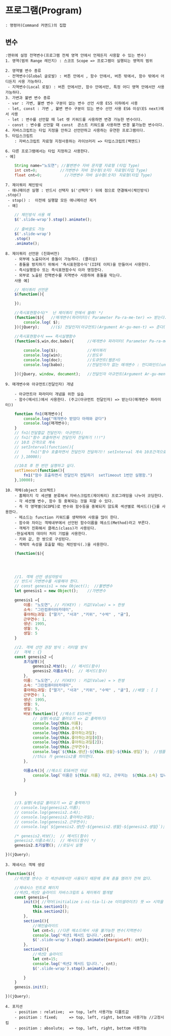 # 프로그램(Program)
    : 명령어(Command 커맨드)의 집합
## 변수 
    :맨위에 설정 전역변수(프로그램 전체 영역 안에서 언제든지 사용할 수 있는 변수)
    1. 영역(범위 Range 레인지) : 스코프 Scope => 프로그램이 실행되는 영역의 범위
    
    2. 영역별 변수 종류
     - 전역변수(Global 글로발) : 버튼 안에서 , 함수 안에서, 버튼 밖에서, 함수 밖에서 어디든지 사용 가능하다.
     - 지역변수(Local 로컬) : 버튼 안에서만, 함수 안에서만, 특정 어디 영역 안에서만 사용 가능하다.
    3. 가변과 불변 변수 종류
     - var : 가변, 불변 변수 구분이 없는 변수 선언 사용 ES5 이하에서 사용
     - let, const : 가변 , 불변 변수 구분이 있는 변수 선언 사용 ES6 이상(ES next)에서 사용
     - let : 변수를 선언할 때 let 렛 키워드를 사용하면 변경 가능한 변수이다.
     - const : 변수를 선언할 때 const  콘스트 키워드를 사용하면 변경 불가능한 변수이다.
    4. 자바스크립트는 타입 지정을 안하고 선언만하고 사용하는 유연한 프로그램이다.
    5. 타입스크립트 
        : 자바스크립트 자료형 지정사용하는 라이브러리 => 타입스크립트(백엔드)

    6. 다른 프로그램에서는 타입 지정하고 사용한다.
    - 예]
```java    
    String name="노도연"; //불변변수 자바 문자열 자료형 (타입 Type)
    int cnt=0;          //가변변수 자바 정수형(숫자) 자료형(타입 Type)
    float cnt=0;          //가변변수 자바 실수형(숫자) 자료형(타입 Type)
```    
    7. 제이쿼리 체인방식
     - 애니메이션 실행 : 반드시 선택자 $('선택자') 뒤에 점으로 연결해서(체인방식) .stop()
     - stop() :  이전에 실행할 모든 애니메이션 제거
     - 예]
```js
    // 체인방식 사용 예
    $('.slide-wrap').stop().animate();
    
    // 줄바꿈도 가능
    $('.slide-wrap')
    .stop()
    .animate();
```

    8. 제이쿼리 선언문 (진화버전)
        - 외부에 노출되어서 충돌이 가능하다. (콜리싱)
        - 충돌을 방지하기 위해서 '즉시표현함수식'(IIFE 이피)을 만들어서 사용한다.
        - 즉시실행함수 또는 즉식표현함수식 이라 명칭한다.  
        - 외부로 노출된 전역변수를 지역변수 사용하여 충돌을 막는다. 
        사용 예]
```js
    // 제이쿼리 선언문
    $(function(){

    });

    //즉시표현함수식/*  난 제이쿼리 안에서 쓸래! */
    (function($){   //매개변수(파라미터)( Parameter Pa-ra-me-ter) => 받는다.
        console.log( $);
    })(jQuery);     //($) 전달인자(아규먼트)(Argument Ar-gu-men-t) => 준다(전달한다)

    //즉시표현함수식 === 즉시실행함수
    (function($,win,doc,babo){      //매개변수 파라미터( Parameter Pa-ra-me-ter) => 받는다.
    
        console.log($);             //제이쿼리
        console.log(win);           //윈도우
        console.log(doc);           //도큐먼트(웹문서)
        console.log(babo);          //전달인자가 없는 매개변수 : 언디파인드(undefined)정의되지않음. 

    })(jQuery, window, document);   //전달인자 아규먼트(Argument Ar-gu-men-t) => 준다(전달한다)

```

    9. 매개변수와 아규먼트(전달인자) 개념
    
        - 아규먼트아 파라미터 개념을 위한 실습
        - 함수(메서드)에서 사용한다. (주고(아규먼트 전달인자) => 받는다(매개변수 파라미터))
```js   
    function fn1(매개변수){
        console.log("매개변수 받았다 아래와 같다")
        console.log(매개변수);
    }
    // fn1(전달할값 전달인자: 아규먼트);
    // fn1("함수 호출하면서 전달인자 전달하기 !!!")
    // 10초 간격으로 계속
    // setInterval(function(){
    //     fn1("함수 호출하면서 전달인자 전달하기!! setInterval 계속 10초간격으로 실행하기" )
    // },10000);

    //10초 후 한 번만 실행하고 싶다.
    setTimeout(function(){
        fn1("함수 호출하면서 전달인자 전달하기  setTimeout 1번만 실행함.")
    },10000);
```  


    10. 객체(object 오브젝트)
        - 홈페이지 각 세션별 분류해서 자바스크립트(제이쿼리) 프로그래밍을 나누어 코딩한다.
        - 각 세션별 변수, 함수 등 중복되는 것을 피할 수 있다.
        - 즉 각 영역별(SCOPE)로 변수와 함수등을 중복되지 않도록 섹션별로 메서드(){}를 사용한다.
        - 메소드는 function 키워드를 생략하여 사용을 많이 한다.
        - 함수와 차이는 객체내부에서 선언된 함수이름을 메소드(Method)라고 부른다. 
        - 객체가 진화해서 클래스(class)가 사용된다.
        -현실세계의 데이터 처리 기법을 사용한다.
        - 키와 값, 한 쌍으로 구성된다.
        - 객체의 속성을 호출할 때는 체인방식(.)을 사용한다.

```js
    (function($){ 

    
     

    //1. 객체 선언 생성자방식
    // 반드시 가변변수를 사용해야 한다.
    // const genesis1 = new Object();  //불변변수
    let genesis1 = new Object();    //가변변수

    genesis1 ={
        이름: "노도연", // 키(KEY) : 키값(Value) = > 한쌍
        소속: "그린컴퓨터아카데미",
        좋아하는과일: ["딸기", "사과" ,"키위", "수박" , "귤"],
        근무연수: 1,
        생년: 1995,
        생월: 9,
        생일: 5
    }

    //2. 객체 선언 권장 방식 : 리터럴 방식
    //  객체 : {}
    const genesis2 ={
        초기실행(){ 
            genesis2.바보();  // 메서드(함수)
            genesis2.이름소속();  // 메서드(함수)
        },
        이름: "노도연", // 키(KEY) : 키값(Value) = > 한쌍
        소속: "그린컴퓨터아카데미",
        좋아하는과일: ["딸기", "사과" ,"키위", "수박" , "귤"], //배열 : [ ]
        근무연수: 1,
        생년: 1995,
        생월: 9,
        생일: 5,
        바보:function(){ //메소드 ES5버전
            // 실행(속성값 불러오기 => 값 출력하기)
            console.log(this.이름);
            console.log(this.소속);
            console.log(this.좋아하는과일); 
            console.log(this.좋아하는과일[0]);
            console.log(this.좋아하는과일[2]);
            console.log(this.근무연수);
            console.log(`${this.생년}-${this.생월}-${this.생일}`);  //템플릿 리터럴 방식으로 출력 양쪽에 `${}` 중괄호 안에만 변수로 인식
            //this 가 genesis2를 의미한다.
        },

        이름소속(){ //메소드 ES6버전 이상
            console.log(`이름은 ${this.이름} 이고, 근무지는  ${this.소속} 입니다.`);
        }


    }

    //3.실행(속성값 불러오기 => 값 출력하기)
    // console.log(genesis2.이름);
    // console.log(genesis2.소속);
    // console.log(genesis2.좋아하는과일);
    // console.log(genesis2.근무연수);
    // console.log(`${genesis2.생년}-${genesis2.생월}-${genesis2.생일}`);  //템플릿 리터럴 방식으로 출력 양쪽에 `${}` 중괄호 안에만 변수로 인식

    /* genesis2.바보();  // 메서드(함수)
    genesis2.이름소속();  // 메서드(함수) */
    genesis2.초기실행(); //로딩시 실행

})(jQuery); 
```

    3. 제네시스 객체 생성

```js
(function($){ 
    //섹션별 변수는 각 섹션내에서만 사용되기 때문에 중복 충돌 염려가 전혀 없다.

    //제네시스 인트로 페이지
    //섹션1,섹션2 슬라이드 자바스크립트 & 제이쿼리 웹개발
    const genesis={ 
        init(){ //약어(initialize i-ni-tia-li-ze 이미셜라이즈) 뜻 => 시작을 준비하다, 초기설정, 시작설정, 처음시작하다
            this.section1();
            this.section2();
        },
        section1(){
            //메인슬라이드
            let cnt=5; //다른 메소드에서 사용 불가능한 변수(지역변수)
            console.log('섹션1 메서드 입니다.',cnt);
            $('.slide-wrap').stop().animate({marginLeft: cnt});
        },
        section2(){
            //섹션2 슬라이드
            let cnt=15;
            console.log('섹션2 메서드 입니다.', cnt);
            $('.slide-wrap').stop().animate();

        }
    }
    genesis.init();

})(jQuery); 
```

    4. 포지션
        - position : relative;  => top, left 사용가능 디폴트값
        - position : fixed;     => top, left, right, bottom 사용가능 //고정시킴
        - position : absolute;  => top, left, right, bottom 사용가능